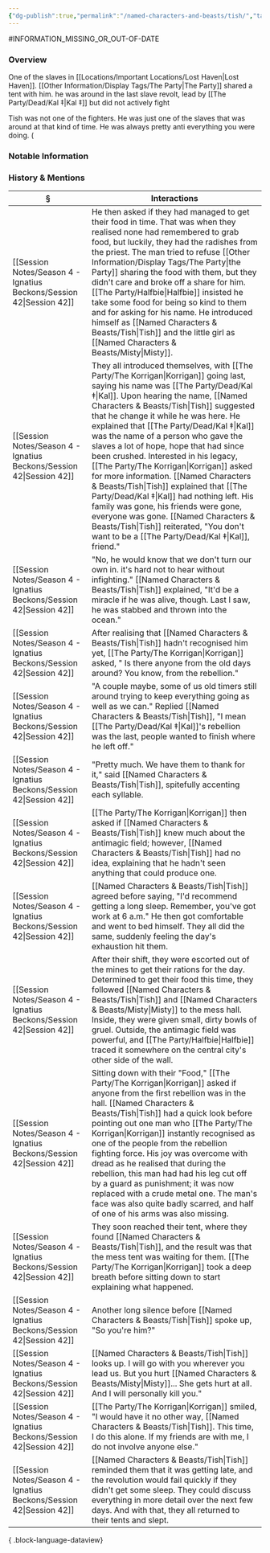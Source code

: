 ```yaml
---
{"dg-publish":true,"permalink":"/named-characters-and-beasts/tish/","tags":["NPC"],"updated":"2025-07-20T11:34:41.737+01:00"}
---
```


#INFORMATION_MISSING_OR_OUT-OF-DATE 
### Overview
One of the slaves in [[Locations/Important Locations/Lost Haven\|Lost Haven]]. [[Other Information/Display Tags/The Party\|The Party]] shared a tent with him. he was around in the last slave revolt, lead by [[The Party/Dead/Kal ‡\|Kal ‡]] but did not actively fight

Tish was not one of the fighters. He was just one of the slaves that was around at that kind of time. He was always pretty anti everything you were doing. (

### Notable Information


### History & Mentions
| §                                                                       | Interactions                                                                                                                                                                                                                                                                                                                                                                                                                                                                                                                                                                                                 |
| ----------------------------------------------------------------------- | ------------------------------------------------------------------------------------------------------------------------------------------------------------------------------------------------------------------------------------------------------------------------------------------------------------------------------------------------------------------------------------------------------------------------------------------------------------------------------------------------------------------------------------------------------------------------------------------------------------ |
| [[Session Notes/Season 4 - Ignatius Beckons/Session 42\|Session 42]] | He then asked if they had managed to get their food in time. That was when they realised none had remembered to grab food, but luckily, they had the radishes from the priest. The man tried to refuse [[Other Information/Display Tags/The Party\|the Party]] sharing the food with them, but they didn't care and broke off a share for him. [[The Party/Halfbie\|Halfbie]] insisted he take some food for being so kind to them and for asking for his name. He introduced himself as [[Named Characters & Beasts/Tish\|Tish]] and the little girl as [[Named Characters & Beasts/Misty\|Misty]].                                                                                                                                       |
| [[Session Notes/Season 4 - Ignatius Beckons/Session 42\|Session 42]] | They all introduced themselves, with [[The Party/The Korrigan\|Korrigan]] going last, saying his name was [[The Party/Dead/Kal ‡\|Kal]]. Upon hearing the name, [[Named Characters & Beasts/Tish\|Tish]] suggested that he change it while he was here. He explained that [[The Party/Dead/Kal ‡\|Kal]] was the name of a person who gave the slaves a lot of hope, hope that had since been crushed. Interested in his legacy, [[The Party/The Korrigan\|Korrigan]] asked for more information. [[Named Characters & Beasts/Tish\|Tish]] explained that [[The Party/Dead/Kal ‡\|Kal]] had nothing left. His family was gone, his friends were gone, everyone was gone. [[Named Characters & Beasts/Tish\|Tish]] reiterated, "You don't want to be a [[The Party/Dead/Kal ‡\|Kal]], friend." |
| [[Session Notes/Season 4 - Ignatius Beckons/Session 42\|Session 42]] | "No, he would know that we don't turn our own in. it's hard not to hear without infighting." [[Named Characters & Beasts/Tish\|Tish]] explained, "It'd be a miracle if he was alive, though. Last I saw, he was stabbed and thrown into the ocean."                                                                                                                                                                                                                                                                                                                                                                                          |
| [[Session Notes/Season 4 - Ignatius Beckons/Session 42\|Session 42]] | After realising that [[Named Characters & Beasts/Tish\|Tish]] hadn't recognised him yet, [[The Party/The Korrigan\|Korrigan]] asked, " Is there anyone from the old days around? You know, from the rebellion."                                                                                                                                                                                                                                                                                                                                                                                                                                        |
| [[Session Notes/Season 4 - Ignatius Beckons/Session 42\|Session 42]] | "A couple maybe, some of us old timers still around trying to keep everything going as well as we can." Replied [[Named Characters & Beasts/Tish\|Tish]], "I mean [[The Party/Dead/Kal ‡\|Kal]]'s rebellion was the last, people wanted to finish where he left off."                                                                                                                                                                                                                                                                                                                                                                                       |
| [[Session Notes/Season 4 - Ignatius Beckons/Session 42\|Session 42]] | "Pretty much. We have them to thank for it," said [[Named Characters & Beasts/Tish\|Tish]], spitefully accenting each syllable.                                                                                                                                                                                                                                                                                                                                                                                                                                                                                                              |
| [[Session Notes/Season 4 - Ignatius Beckons/Session 42\|Session 42]] | [[The Party/The Korrigan\|Korrigan]] then asked if [[Named Characters & Beasts/Tish\|Tish]] knew much about the antimagic field; however, [[Named Characters & Beasts/Tish\|Tish]] had no idea, explaining that he hadn't seen anything that could produce one.                                                                                                                                                                                                                                                                                                                                                                                                                        |
| [[Session Notes/Season 4 - Ignatius Beckons/Session 42\|Session 42]] | [[Named Characters & Beasts/Tish\|Tish]] agreed before saying, "I'd recommend getting a long sleep. Remember, you've got work at 6 a.m." He then got comfortable and went to bed himself. They all did the same, suddenly feeling the day's exhaustion hit them.                                                                                                                                                                                                                                                                                                                                                                             |
| [[Session Notes/Season 4 - Ignatius Beckons/Session 42\|Session 42]] | After their shift, they were escorted out of the mines to get their rations for the day. Determined to get their food this time, they followed [[Named Characters & Beasts/Tish\|Tish]] and [[Named Characters & Beasts/Misty\|Misty]] to the mess hall. Inside, they were given small, dirty bowls of gruel. Outside, the antimagic field was powerful, and [[The Party/Halfbie\|Halfbie]] traced it somewhere on the central city's other side of the wall.                                                                                                                                                                                                                                    |
| [[Session Notes/Season 4 - Ignatius Beckons/Session 42\|Session 42]] | Sitting down with their "Food," [[The Party/The Korrigan\|Korrigan]] asked if anyone from the first rebellion was in the hall. [[Named Characters & Beasts/Tish\|Tish]] had a quick look before pointing out one man who [[The Party/The Korrigan\|Korrigan]] instantly recognised as one of the people from the rebellion fighting force. His joy was overcome with dread as he realised that during the rebellion, this man had had his leg cut off by a guard as punishment; it was now replaced with a crude metal one. The man's face was also quite badly scarred, and half of one of his arms was also missing.                                           |
| [[Session Notes/Season 4 - Ignatius Beckons/Session 42\|Session 42]] | They soon reached their tent, where they found [[Named Characters & Beasts/Tish\|Tish]], and the result was that the mess tent was waiting for them. [[The Party/The Korrigan\|Korrigan]] took a deep breath before sitting down to start explaining what happened.                                                                                                                                                                                                                                                                                                                                                                                    |
| [[Session Notes/Season 4 - Ignatius Beckons/Session 42\|Session 42]] | Another long silence before [[Named Characters & Beasts/Tish\|Tish]] spoke up, "So you're him?"                                                                                                                                                                                                                                                                                                                                                                                                                                                                                                                                              |
| [[Session Notes/Season 4 - Ignatius Beckons/Session 42\|Session 42]] | [[Named Characters & Beasts/Tish\|Tish]] looks up. I will go with you wherever you lead us. But you hurt [[Named Characters & Beasts/Misty\|Misty]]... She gets hurt at all. And I will personally kill you."                                                                                                                                                                                                                                                                                                                                                                                                                                                                 |
| [[Session Notes/Season 4 - Ignatius Beckons/Session 42\|Session 42]] | [[The Party/The Korrigan\|Korrigan]] smiled, "I would have it no other way, [[Named Characters & Beasts/Tish\|Tish]]. This time, I do this alone. If my friends are with me, I do not involve anyone else."                                                                                                                                                                                                                                                                                                                                                                                                                                            |
| [[Session Notes/Season 4 - Ignatius Beckons/Session 42\|Session 42]] | [[Named Characters & Beasts/Tish\|Tish]] reminded them that it was getting late, and the revolution would fail quickly if they didn't get some sleep. They could discuss everything in more detail over the next few days. And with that, they all returned to their tents and slept.                                                                                                                                                                                                                                                                                                                                                        |

{ .block-language-dataview}
